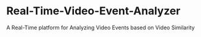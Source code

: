 # Real-Time-Video-Event-Analyzer
A Real-Time platform for Analyzing Video Events based on Video Similarity
